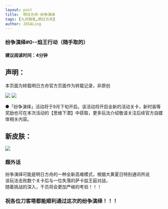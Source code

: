 ```yaml
---
layout: post
title:  明日方舟-纷争演绎
tags: [九月随笔,明日方舟]
author: JDSALing
---
```



### 纷争演绎#0--焰王行动（随手取的）
#### 建议阅读时间：4分钟  

## 声明：
本页面为转载明日方舟官方页面作为转载记录，非原创  

<img src="https://jdsalingzx.top/assets/img/ark/FZ_1.png">

<img src="https://ak.hycdn.cn/announce/images/20230825/33aac5a49d97f1149d72e704c7735f77.png">

<p>●「纷争演绎」活动将于9月下旬开启。该活动将开启全新的活动关卡，新时装等奖励也可在本次活动的【思维下潜】中获取，更多玩法介绍敬请关注后续官方自媒体相关内容。</p>

## 新皮肤：
<img src="https://jdsalingzx.top/assets/img/ark/FZ_2.png">

### 题外话

纷争演绎可能是明日方舟的一种全新高难模式，根据大黄夏日特别通讯所说  
该玩法击败数个关卡后与一位失落的萨卡兹王庭对战，  
随着挑战的深入，干员将会更加严峻的考验！！！


### 祝各位刀客塔都能顺利通过这次的纷争演绎！！！